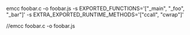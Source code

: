 emcc foobar.c -o foobar.js -s EXPORTED_FUNCTIONS='["_main", "_foo", "_bar"]' -s EXTRA_EXPORTED_RUNTIME_METHODS='["ccall", "cwrap"]'



//emcc foobar.c -o foobar.js
